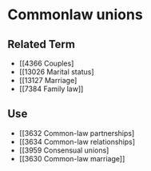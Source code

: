 # Commonlaw unions  

## Related Term

- [[4366 Couples]
- [[13026 Marital status]
- [[13127 Marriage]
- [[7384 Family law]]  

## Use

- [[3632 Common-law partnerships]
- [[3634 Common-law relationships]
- [[3959 Consensual unions]
- [[3630 Common-law marriage]]  

